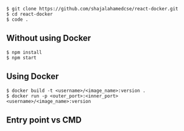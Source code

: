 
    $ git clone https://github.com/shajalahamedcse/react-docker.git
    $ cd react-docker
    $ code .


## Without using Docker

    $ npm install
    $ npm start

## Using Docker

    $ docker build -t <username>/<image_name>:version .
    $ docker run -p <outer_port>:<inner_port> <username>/<image_name>:version


## Entry point vs CMD
